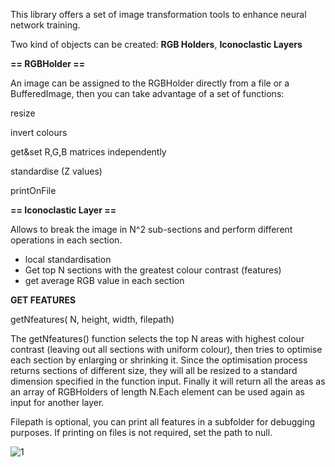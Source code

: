 This library offers a set of image transformation tools to enhance neural network training.

Two kind of objects can be created: **RGB Holders**, **Iconoclastic Layers**

**== RGBHolder ==**

An image can be assigned to the RGBHolder directly from a file or a BufferedImage, then you can take advantage of a set of functions: 

resize

invert colours

get&set R,G,B matrices independently

standardise (Z values)

printOnFile



**== Iconoclastic Layer ==**

Allows to break the image in N^2 sub-sections and perform different operations in each section.

-  local standardisation
-  Get top N sections with the greatest colour contrast (features)
-  get average RGB value in each section

**GET FEATURES**

getNfeatures( N, height, width, filepath)

The getNfeatures() function selects the top N areas with highest colour contrast (leaving out all sections with uniform colour), then tries to optimise each section by enlarging or shrinking it. Since the optimisation process returns sections of different size, they will all be resized to a standard dimension specified in the function input. Finally it will return all the areas as an array of RGBHolders of length N.Each element can be used again as input for another layer.

Filepath is optional, you can print all features in a subfolder for debugging purposes. If printing on files is not required, set the path to null.


![1](https://user-images.githubusercontent.com/21087227/40578829-283e0f72-6113-11e8-8e22-3bbf2a64caaf.JPG)
